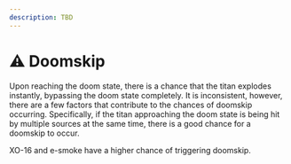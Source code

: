```yaml
---
description: TBD
---
```


# ⚠ Doomskip

Upon reaching the doom state, there is a chance that the titan explodes instantly, bypassing the doom state completely. It is inconsistent, however, there are a few factors that contribute to the chances of doomskip occurring. Specifically, if the titan approaching the doom state is being hit by multiple sources at the same time, there is a good chance for a doomskip to occur.

XO-16 and e-smoke have a higher chance of triggering doomskip.
